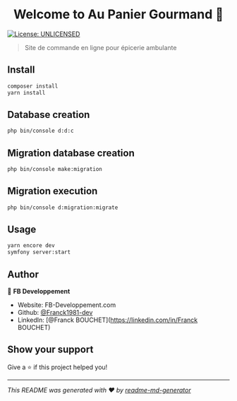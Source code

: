 <h1 align="center">Welcome to Au Panier Gourmand 👋</h1>
<p>
  <a href="#" target="_blank">
    <img alt="License: UNLICENSED" src="https://img.shields.io/badge/License-UNLICENSED-yellow.svg" />
  </a>
</p>

> Site de commande en ligne pour épicerie ambulante

## Install

```sh
composer install
yarn install
```

## Database creation

```sh
php bin/console d:d:c
```

## Migration database creation

```sh
php bin/console make:migration
```

## Migration execution

```sh
php bin/console d:migration:migrate
```

## Usage

```sh
yarn encore dev 
symfony server:start
```

## Author

👤 **FB Developpement**

* Website: FB-Developpement.com
* Github: [@Franck1981-dev](https://github.com/ranck1981-dev)
* LinkedIn: [@Franck BOUCHET](https://linkedin.com/in/Franck BOUCHET)

## Show your support

Give a ⭐️ if this project helped you!

***
_This README was generated with ❤️ by [readme-md-generator](https://github.com/kefranabg/readme-md-generator)_